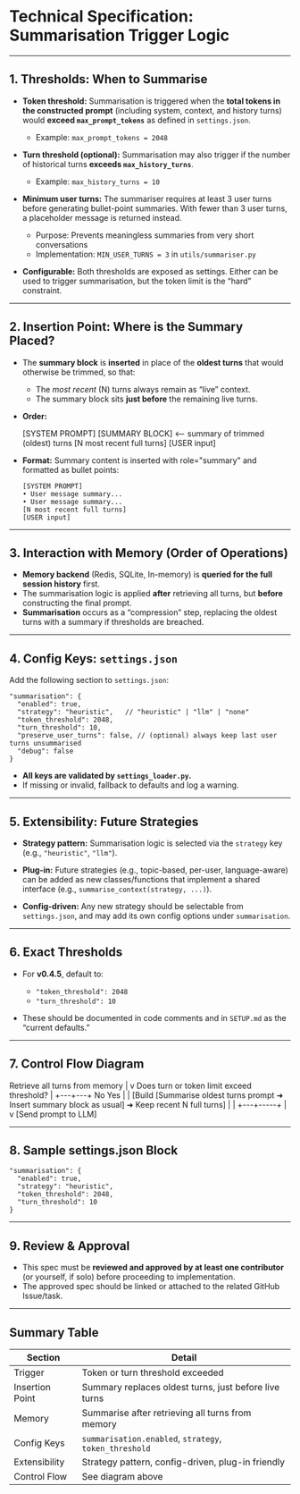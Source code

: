 # Technical Specification: Summarisation Trigger Logic

---

## 1. Thresholds: When to Summarise

* **Token threshold:**
  Summarisation is triggered when the **total tokens in the constructed prompt** (including system, context, and history turns) would **exceed `max_prompt_tokens`** as defined in `settings.json`.

  * Example: `max_prompt_tokens = 2048`

* **Turn threshold (optional):**
  Summarisation may also trigger if the number of historical turns **exceeds `max_history_turns`**.

  * Example: `max_history_turns = 10`

* **Minimum user turns:**
  The summariser requires at least 3 user turns before generating bullet-point summaries. 
  With fewer than 3 user turns, a placeholder message is returned instead.
  
  * Purpose: Prevents meaningless summaries from very short conversations
  * Implementation: `MIN_USER_TURNS = 3` in `utils/summariser.py`

* **Configurable:**
  Both thresholds are exposed as settings. Either can be used to trigger summarisation, but the token limit is the “hard” constraint.

---

## 2. Insertion Point: Where is the Summary Placed?

* The **summary block** is **inserted** in place of the **oldest turns** that would otherwise be trimmed, so that:

  * The *most recent* (N) turns always remain as “live” context.
  * The summary block sits **just before** the remaining live turns.

* **Order:**

  \[SYSTEM PROMPT]
  \[SUMMARY BLOCK]   <-- summary of trimmed (oldest) turns
  \[N most recent full turns]
  \[USER input]

* **Format:** 
  Summary content is inserted with role="summary" and formatted as bullet points:
  ```
  [SYSTEM PROMPT]
  • User message summary...
  • User message summary...  
  [N most recent full turns]
  [USER input]
  ```

---

## 3. Interaction with Memory (Order of Operations)

* **Memory backend** (Redis, SQLite, In-memory) is **queried for the full session history** first.
* The summarisation logic is applied **after** retrieving all turns, but **before** constructing the final prompt.
* **Summarisation** occurs as a “compression” step, replacing the oldest turns with a summary if thresholds are breached.

---

## 4. Config Keys: `settings.json`

Add the following section to `settings.json`:

```
"summarisation": {
  "enabled": true,
  "strategy": "heuristic",   // "heuristic" | "llm" | "none"
  "token_threshold": 2048,
  "turn_threshold": 10,
  "preserve_user_turns": false, // (optional) always keep last user turns unsummarised
  "debug": false
}
```

* **All keys are validated by `settings_loader.py`.**
* If missing or invalid, fallback to defaults and log a warning.

---

## 5. Extensibility: Future Strategies

* **Strategy pattern:**
  Summarisation logic is selected via the `strategy` key (e.g., `"heuristic"`, `"llm"`).

* **Plug-in:**
  Future strategies (e.g., topic-based, per-user, language-aware) can be added as new classes/functions that implement a shared interface (e.g., `summarise_context(strategy, ...)`).

* **Config-driven:**
  Any new strategy should be selectable from `settings.json`, and may add its own config options under `summarisation`.

---

## 6. Exact Thresholds

* For **v0.4.5**, default to:

  * `"token_threshold": 2048`
  * `"turn_threshold": 10`
* These should be documented in code comments and in `SETUP.md` as the “current defaults.”

---

## 7. Control Flow Diagram

Retrieve all turns from memory
|
v
Does turn or token limit exceed threshold?
|
+---+---+
No       Yes
\|         |
\[Build      \[Summarise oldest turns
prompt      ➜ Insert summary block
as usual]   ➜ Keep recent N full turns]
\|         |
+---+-----+
|
v
\[Send prompt to LLM]

---

## 8. Sample settings.json Block

```
"summarisation": {
  "enabled": true,
  "strategy": "heuristic",
  "token_threshold": 2048,
  "turn_threshold": 10
}
```

---

## 9. Review & Approval

* This spec must be **reviewed and approved by at least one contributor** (or yourself, if solo) before proceeding to implementation.
* The approved spec should be linked or attached to the related GitHub Issue/task.

---

## Summary Table

| Section         | Detail                                                 |
| --------------- | ------------------------------------------------------ |
| Trigger         | Token or turn threshold exceeded                       |
| Insertion Point | Summary replaces oldest turns, just before live turns  |
| Memory          | Summarise after retrieving all turns from memory       |
| Config Keys     | `summarisation.enabled`, `strategy`, `token_threshold` |
| Extensibility   | Strategy pattern, config-driven, plug-in friendly      |
| Control Flow    | See diagram above                                      |
